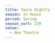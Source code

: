```yaml
---
title: Twice Nightly
season: In House
period: Spring
season_sort: 220
venue:
  - New Theatre
---
```



